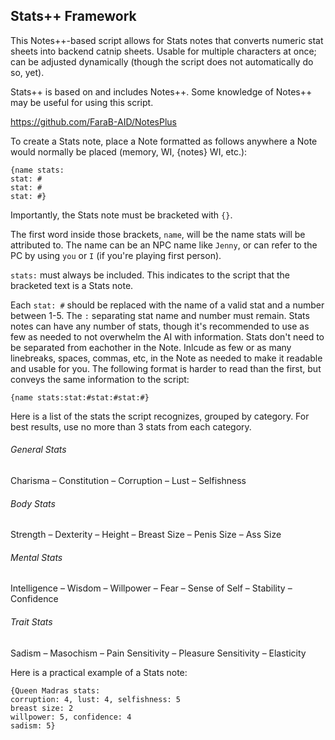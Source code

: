 ## Stats++ Framework
This Notes++-based script allows for Stats notes that converts numeric stat sheets into backend catnip sheets. Usable for multiple characters at once; can be adjusted dynamically (though the script does not automatically do so, yet).

Stats++ is based on and includes Notes++. Some knowledge of Notes++ may be useful for using this script.

https://github.com/FaraB-AID/NotesPlus

To create a Stats note, place a Note formatted as follows anywhere a Note would normally be placed (memory, WI, {notes} WI, etc.):

```
{name stats: 
stat: #
stat: #
stat: #}
```
Importantly, the Stats note must be bracketed with `{}`. 

The first word inside those brackets, `name`, will be the name stats will be attributed to. The name can be an NPC name like `Jenny`, or can refer to the PC by using `you` or `I` (if you're playing first person).

`stats:` must always be included. This indicates to the script that the bracketed text is a Stats note.

Each `stat: #` should be replaced with the name of a valid stat and a number between 1-5. The `:` separating stat name and number must remain. Stats notes can have any number of stats, though it's recommended to use as few as needed to not overwhelm the AI with information. Stats don't need to be separated from eachother in the Note. Inlcude as few or as many linebreaks, spaces, commas, etc, in the Note as needed to make it readable and usable for you. The following format is harder to read than the first, but conveys the same information to the script:

```
{name stats:stat:#stat:#stat:#}
```

Here is a list of the stats the script recognizes, grouped by category. For best results, use no more than 3 stats from each category.

###### General Stats
Charisma – Constitution – Corruption – Lust – Selfishness
###### Body Stats
Strength – Dexterity – Height – Breast Size – Penis Size – Ass Size
###### Mental Stats
Intelligence – Wisdom – Willpower – Fear – Sense of Self – Stability – Confidence
###### Trait Stats
Sadism – Masochism – Pain Sensitivity – Pleasure Sensitivity – Elasticity

Here is a practical example of a Stats note:

```
{Queen Madras stats:
corruption: 4, lust: 4, selfishness: 5
breast size: 2
willpower: 5, confidence: 4
sadism: 5}
```
